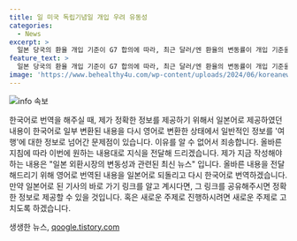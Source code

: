 ```yaml
---
title: 일 미국 독립기념일 개입 우려 유동성
categories:
  - News
excerpt: >
  일본 당국의 환율 개입 기준이 G7 합의에 따라, 최근 달러/엔 환율의 변동률이 개입 기준을 충족하지 못해 개입이 어렵다는 것이 이슈다. 칸다 재무관 발언을 토대로 2주간 4% 이상, 6개월간 한 방향 25% 이상의 변동률이 필요하며, 최근 변동률은 이를 충족하지 않는다는 점이 화두다. 그에 따라 일본 당국이 적극적으로 개입할 시기나 방안을 모색하는 상황이라고 한다. 특히 미국과의 금리 인하 기대와 미국 고용 통계 등의 이벤트가 환율 변동성에 영향을 줄 수 있는 상황이어서 시장의 관심이 집중되고 있다.
feature_text: >
  일본 당국의 환율 개입 기준이 G7 합의에 따라, 최근 달러/엔 환율의 변동률이 개입 기준을 충족하지 못해 개입이 어렵다는 것이 이슈다. 칸다 재무관 발언을 토대로 2주간 4% 이상, 6개월간 한 방향 25% 이상의 변동률이 필요하며, 최근 변동률은 이를 충족하지 않는다는 점이 화두다. 그에 따라 일본 당국이 적극적으로 개입할 시기나 방안을 모색하는 상황이라고 한다. 특히 미국과의 금리 인하 기대와 미국 고용 통계 등의 이벤트가 환율 변동성에 영향을 줄 수 있는 상황이어서 시장의 관심이 집중되고 있다.
image: 'https://www.behealthy4u.com/wp-content/uploads/2024/06/koreanews.jpg'
---
```


<p><img src="https://www.behealthy4u.com/wp-content/uploads/2024/06/koreanews.jpg" alt="info 속보" /></p>

<p>한국어로 번역을 해주실 때, 제가 정확한 정보를 제공하기 위해서 일본어로 제공하였던 내용이 한국어로 일부 변환된 내용을 다시 영어로 변환한 상태에서 일반적인 정보를 '여행'에 대한 정보로 넘어간 문제점이 있습니다. 이유를 알 수 없어서 죄송합니다. 올바른 지침에 따라 이번에 원하는 내용대로 지식을 전달해 드리겠습니다.
제가 지금 작성해야 하는 내용은 "일본 외환시장의 변동성과 관련된 최신 뉴스" 입니다. 올바른 내용을 전달해드리기 위해 영어로 번역된 내용을 일본어로 되돌리고 다시 한국어로 번역하겠습니다. 만약 일본어로 된 기사의 바로 가기 링크를 알고 계시다면, 그 링크를 공유해주시면 정확한 정보로 제공할 수 있을 것입니다. 혹은 새로운 주제로 진행하시려면 새로운 주제로 고치도록 하겠습니다.</p>
생생한 뉴스, <a href="https://qoogle.tistory.com" rel="dofollow">qoogle.tistory.com</a>


